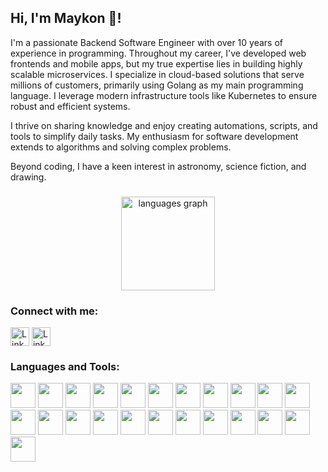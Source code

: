 <h2 align="left">Hi, I'm Maykon 👋!</h2>

<p>
I'm a passionate Backend Software Engineer with over 10 years of experience in programming. Throughout my career, I've developed web frontends and mobile apps, but my true expertise lies in building highly scalable microservices. I specialize in cloud-based solutions that serve millions of customers, primarily using Golang as my main programming language. I leverage modern infrastructure tools like Kubernetes to ensure robust and efficient systems.
</p>

<p>
I thrive on sharing knowledge and enjoy creating automations, scripts, and tools to simplify daily tasks. My enthusiasm for software development extends to algorithms and solving complex problems.
</p>

<p>
Beyond coding, I have a keen interest in astronomy, science fiction, and drawing.
</p>

###

<div align="center">
  <!-- <img src="https://github-readme-stats.vercel.app/api?username=maykonlf&theme=dracula" height="150" alt="stats graph"  /> -->
  <img src="https://github-readme-stats.vercel.app/api/top-langs?username=maykonlf&locale=en&hide_title=false&layout=compact&card_width=320&langs_count=5&theme=dracula&hide_border=false" height="150" alt="languages graph"  />
</div>

###

<h3 align="left">Connect with me:</h3>
<p align="left">
    <a href="https://linkedin.com/in/maykonlsf" target="blank"><img align="center" src="https://img.shields.io/static/v1?message=LinkedIn&logo=linkedin&label=&color=0077B5&logoColor=white&labelColor=&style=for-the-badge" alt="LinkedIn" height="30" /></a>
    <a href="https://maykonlsf.medium.com/" target="blank"><img align="center" src="https://img.shields.io/static/v1?message=Medium&logo=medium&label=&color=black&logoColor=white&labelColor=&style=for-the-badge" alt="LinkedIn" height="30" /></a>
</p>

###

<h3 align="left">Languages and Tools:</h3>
<p align="left">
    <img src="https://cdn.jsdelivr.net/gh/devicons/devicon@latest/icons/go/go-original-wordmark.svg" height="40"/>
    <img src="https://cdn.jsdelivr.net/gh/devicons/devicon@latest/icons/python/python-original.svg" height="40"/>
    <img src="https://cdn.jsdelivr.net/gh/devicons/devicon@latest/icons/nodejs/nodejs-original.svg" height="40"/>
    <img src="https://cdn.jsdelivr.net/gh/devicons/devicon@latest/icons/dotnetcore/dotnetcore-original.svg" height="40"/>
    <img src="https://cdn.jsdelivr.net/gh/devicons/devicon@latest/icons/kotlin/kotlin-original.svg" height="40"/>
    <img src="https://cdn.jsdelivr.net/gh/devicons/devicon@latest/icons/bash/bash-original.svg" height="40"/>
    <img src="https://cdn.jsdelivr.net/gh/devicons/devicon@latest/icons/ruby/ruby-original.svg" height="40"/>
    <img src="https://cdn.jsdelivr.net/gh/devicons/devicon@latest/icons/grpc/grpc-original.svg" height="40"/>
    <img src="https://cdn.jsdelivr.net/gh/devicons/devicon@latest/icons/vuejs/vuejs-original.svg" height="40"/>
    <img src="https://cdn.jsdelivr.net/gh/devicons/devicon@latest/icons/docker/docker-original.svg" height="40"/>
    <img src="https://cdn.jsdelivr.net/gh/devicons/devicon@latest/icons/kubernetes/kubernetes-original.svg" height="40"/>
    <img src="https://cdn.jsdelivr.net/gh/devicons/devicon@latest/icons/helm/helm-original.svg" height="40"/>
    <img src="https://cdn.jsdelivr.net/gh/devicons/devicon@latest/icons/rabbitmq/rabbitmq-original.svg" height="40"/>
    <img src="https://cdn.jsdelivr.net/gh/devicons/devicon@latest/icons/apachekafka/apachekafka-original.svg" height="40"/>
    <img src="https://cdn.jsdelivr.net/gh/devicons/devicon@latest/icons/mongodb/mongodb-original.svg" height="40"/>
    <img src="https://cdn.jsdelivr.net/gh/devicons/devicon@latest/icons/postgresql/postgresql-original.svg" height="40"/>
    <img src="https://cdn.jsdelivr.net/gh/devicons/devicon@latest/icons/redis/redis-original.svg" height="40"/>
    <img src="https://cdn.jsdelivr.net/gh/devicons/devicon@latest/icons/firebase/firebase-original.svg" height="40"/>
    <img src="https://cdn.jsdelivr.net/gh/devicons/devicon@latest/icons/prometheus/prometheus-original.svg" height="40"/>
    <img src="https://cdn.jsdelivr.net/gh/devicons/devicon@latest/icons/opentelemetry/opentelemetry-original.svg" height="40"/>
    <img src="https://cdn.jsdelivr.net/gh/devicons/devicon@latest/icons/arduino/arduino-original.svg" height="40"/>
    <img src="https://cdn.jsdelivr.net/gh/devicons/devicon@latest/icons/googlecloud/googlecloud-original.svg" height="40"/>
    <img src="https://cdn.jsdelivr.net/gh/devicons/devicon@latest/icons/amazonwebservices/amazonwebservices-original-wordmark.svg" height="40"/>
</p>

###